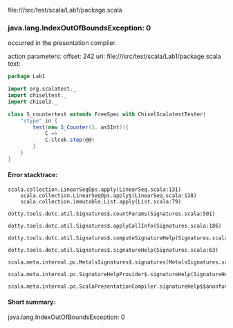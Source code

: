 file://<WORKSPACE>/src/test/scala/Lab1/package.scala
### java.lang.IndexOutOfBoundsException: 0

occurred in the presentation compiler.

action parameters:
offset: 242
uri: file://<WORKSPACE>/src/test/scala/Lab1/package.scala
text:
```scala
package Lab1

import org.scalatest._ 
import chiseltest._ 
import chisel3._ 

class S_countertest extends FreeSpec with ChiselScalatestTester{
    "stype" in {
        test(new S_Counter(3. asSInt)){
            C =>
            C.clcok.step(@@)
        }
    }
}
```



#### Error stacktrace:

```
scala.collection.LinearSeqOps.apply(LinearSeq.scala:131)
	scala.collection.LinearSeqOps.apply$(LinearSeq.scala:128)
	scala.collection.immutable.List.apply(List.scala:79)
	dotty.tools.dotc.util.Signatures$.countParams(Signatures.scala:501)
	dotty.tools.dotc.util.Signatures$.applyCallInfo(Signatures.scala:186)
	dotty.tools.dotc.util.Signatures$.computeSignatureHelp(Signatures.scala:94)
	dotty.tools.dotc.util.Signatures$.signatureHelp(Signatures.scala:63)
	scala.meta.internal.pc.MetalsSignatures$.signatures(MetalsSignatures.scala:17)
	scala.meta.internal.pc.SignatureHelpProvider$.signatureHelp(SignatureHelpProvider.scala:51)
	scala.meta.internal.pc.ScalaPresentationCompiler.signatureHelp$$anonfun$1(ScalaPresentationCompiler.scala:375)
```
#### Short summary: 

java.lang.IndexOutOfBoundsException: 0